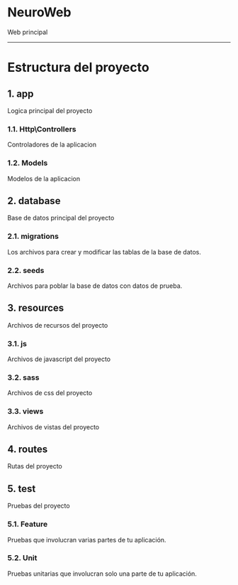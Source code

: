 # NeuroWeb
Web principal 

----------------------------------------------------------------
# Estructura del proyecto
## 1. app 
Logica principal del proyecto
### 1.1. Http\Controllers
Controladores de la aplicacion
### 1.2. Models
Modelos de la aplicacion
## 2. database
Base de datos principal del proyecto
### 2.1. migrations
Los archivos para crear y modificar las tablas de la base de datos.
### 2.2. seeds
Archivos para poblar la base de datos con datos de prueba.
## 3. resources
Archivos de recursos del proyecto
### 3.1. js
Archivos de javascript del proyecto
### 3.2. sass
Archivos de css del proyecto
### 3.3. views
Archivos de vistas del proyecto
## 4. routes
Rutas del proyecto
## 5. test
Pruebas del proyecto
### 5.1. Feature
Pruebas que involucran varias partes de tu aplicación.
### 5.2. Unit
Pruebas unitarias que involucran solo una parte de tu aplicación.




